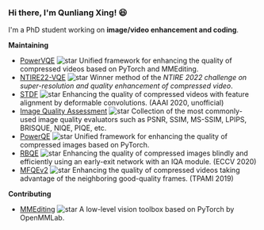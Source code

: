 ### Hi there, I'm Qunliang Xing! :satisfied:

I'm a PhD student working on **image/video enhancement and coding**.

**Maintaining**

- [PowerVQE](https://github.com/ryanxingql/powervqe) ![star](https://img.shields.io/github/stars/ryanxingql/powervqe?style=social) Unified framework for enhancing the quality of compressed videos based on PyTorch and MMEditing.
- [NTIRE22-VQE](https://github.com/ryanxingql/winner-ntire22-vqe) ![star](https://img.shields.io/github/stars/ryanxingql/winner-ntire22-vqe?style=social) Winner method of the *NTIRE 2022 challenge on super-resolution and quality enhancement of compressed video*.
- [STDF](https://github.com/ryanxingql/stdf-pytorch) ![star](https://img.shields.io/github/stars/ryanxingql/stdf-pytorch?style=social) Enhancing the quality of compressed videos with feature alignment by deformable convolutions. (AAAI 2020, unofficial)
- [Image Quality Assessment](https://github.com/ryanxingql/image-quality-assessment-toolbox) ![star](https://img.shields.io/github/stars/ryanxingql/image-quality-assessment-toolbox?style=social) Collection of the most commonly-used image quality evaluators such as PSNR, SSIM, MS-SSIM, LPIPS, BRISQUE, NIQE, PIQE, etc.
- [PowerQE](https://github.com/ryanxingql/powerqe) ![star](https://img.shields.io/github/stars/ryanxingql/powerqe?style=social) Unified framework for enhancing the quality of compressed images based on PyTorch.
- [RBQE](https://github.com/ryanxingql/rbqe) ![star](https://img.shields.io/github/stars/ryanxingql/rbqe?style=social) Enhancing the quality of compressed images blindly and efficiently using an early-exit network with an IQA module. (ECCV 2020)
- [MFQEv2](https://github.com/ryanxingql/mfqev2.0) ![star](https://img.shields.io/github/stars/ryanxingql/mfqev2.0?style=social) Enhancing the quality of compressed videos taking advantage of the neighboring good-quality frames. (TPAMI 2019)

**Contributing**

- [MMEditing](https://github.com/open-mmlab/mmediting) ![star](https://img.shields.io/github/stars/open-mmlab/mmediting?style=social) A low-level vision toolbox based on PyTorch by OpenMMLab.

